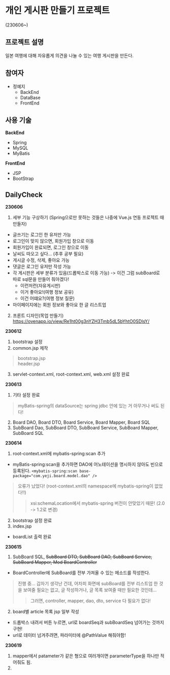 # 개인 게시판 만들기 프로젝트
(230606~) <br>
## 프로젝트 설명
일본 여행에 대해 자유롭게 의견을 나눌 수 있는 여행 게시판을 만든다.
## 참여자
- 정예지
  - BackEnd
  - DataBase
  - FrontEnd
## 사용 기술
**BackEnd** <br>
- Spring
- MySQL
- MyBatis <br>

**FrontEnd** <br>
- JSP
- BootStrap

## DailyCheck
**230606** <br>
1. 세부 기능 구상하기 (Spring으로만 못하는 것들은 나중에 Vue.js 연동 프로젝트 때 만들자)
  - 글쓰기는 로그인 한 유저만 가능
  - 로그인이 맞지 않으면, 회원가입 창으로 이동
  - 회원가입이 완료되면, 로그인 창으로 이동
  - 날씨도 따오고 싶다... (추후 공부 필요)
  - 게시글 수정, 삭제, 좋아요 가능
  - 댓글은 로그인 유저만 작성 가능
  - 각 게시판은 세부 분류가 있음(드롭박스로 이동 가능) -> 이건 그럼 subBoard로 따로 sql문을 만들어 줘야겠다!
    - 이런저런(자유게시판)
    - 이거 좋아요!(여행 정보 공유)
    - 이건 어떄요?(여행 정보 질문)
  - 마이페이지에는 회원 정보와 좋아요 한 글 리스트업

2. 프론트 디자인(목업 만들기)
https://ovenapp.io/view/Re1ht00g3nYZH3Tmb5dL5bYhtO0SDlsY/

**230612**<br>
1. bootstrap 설정
2. common.jsp 제작
> bootstrap.jsp <br>
> header.jsp
3. servlet-context.xml, root-context.xml, web.xml 설정 완료

**230613** <br>
1. 기타 설정 완료
  > myBatis-spring의 dataSource는 spring jdbc 안에 있는 거 아무거나 써도 된다!
2. Board DAO, Board DTO, Board Service, Board Mapper, Board SQL
3. SubBoard Dao, SubBoard DTO, SubBoard Service, SubBoard Mapper, SubBoard SQL

**230614** <br>
1. root-context.xml에 mybatis-spring:scan 추가
  - myBatis-spring:scan을 추가하면 DAO에 어노테이션을 명시하지 않아도 빈으로 등록된다.
  ``` <mybatis-spring:scan base-package="com.yeji.board.model.dao" /> ```
  > 오류가 났었다! (root-context.xml의 namespace에 mybatis-spring이 없었다!!)
  >> xsi:schemaLocation에서 mybatis-spring 버전이 안맞았기 때문! (2.0 -> 1.2로 변경) <br>
2. bootstrap 설정 완료
3. index.jsp
- boardList 출력 완료

**230615** <br>
1. SubBoard SQL, ~~SubBoard DTO, SubBoard DAO, SubBoard Service, SubBoard Mapper, Mod BoardController~~
- BoardController에 SubBoard를 전부 가져올 수 있는 메소드를 작성한다.
> 진행 중... 갑자기 생각난 건데, 어차피 화면에 subBoard를 전부 리스트업 한 것을 보여줄 필요는 없고, 글 작성하거나, 글 목록 보여줄 때만 필요한 것인데... <br>
>> 그러면, controller, mapper, dao, dto, service 다 필요가 없다! <br>
2. board별 article 목록 jsp 일부 작성
- 드롭박스 내려서 버튼 누르면, url로 boardSeq과 subBoardSeq 넘어가는 것까지 구현!
- url로 데이터 넘겨주려면, 파라미터에 @PathValue 해줘야함!

**230619** <br>
1. mapper에서 patameter가 같은 형으로 여러개이면 parameterType을 하나만 적어줘도 됨.
2. 
